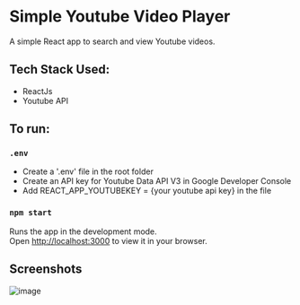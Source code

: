 # Simple Youtube Video Player

A simple React app to search and view Youtube videos.

## Tech Stack Used:
- ReactJs
- Youtube API

## To run:
### `.env`

- Create a '.env' file in the root folder
- Create an API key for Youtube Data API V3 in Google Developer Console
- Add REACT_APP_YOUTUBEKEY = {your youtube api key} in the file
### `npm start`

Runs the app in the development mode.\
Open [http://localhost:3000](http://localhost:3000) to view it in your browser.

## Screenshots
![image](https://user-images.githubusercontent.com/62465343/199080848-7643a4e8-abbf-44d6-8c29-f6aa49808443.png)

